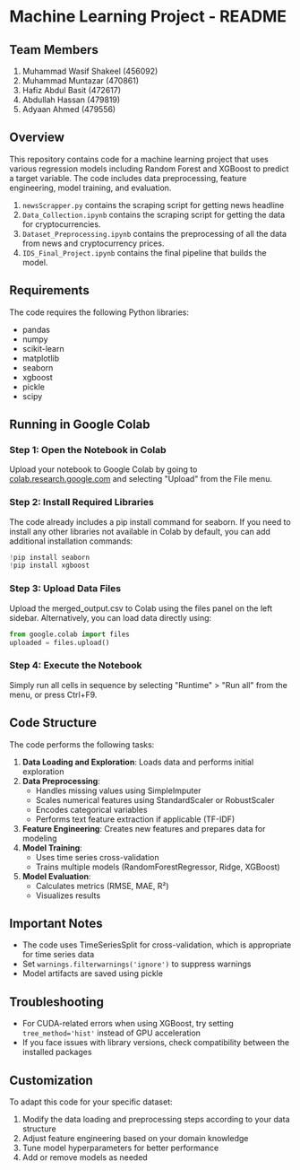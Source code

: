 # Machine Learning Project - README

## Team Members
1. Muhammad Wasif Shakeel (456092)
2. Muhammad Muntazar (470861)
3. Hafiz Abdul Basit (472617)
4. Abdullah Hassan (479819)
5. Adyaan Ahmed (479556)

## Overview
This repository contains code for a machine learning project that uses various regression models including Random Forest and XGBoost to predict a target variable. The code includes data preprocessing, feature engineering, model training, and evaluation.
1. `newsScrapper.py` contains the scraping script for getting news headline
2. `Data_Collection.ipynb` contains the scraping script for getting the data for cryptocurrencies.
3. `Dataset_Preprocessing.ipynb` contains the preprocessing of all the data from news and cryptocurrency prices.
4. `IDS_Final_Project.ipynb` contains the final pipeline that builds the model.

## Requirements
The code requires the following Python libraries:
- pandas
- numpy
- scikit-learn
- matplotlib
- seaborn
- xgboost
- pickle
- scipy

## Running in Google Colab

### Step 1: Open the Notebook in Colab
Upload your notebook to Google Colab by going to [colab.research.google.com](https://colab.research.google.com) and selecting "Upload" from the File menu.

### Step 2: Install Required Libraries
The code already includes a pip install command for seaborn. If you need to install any other libraries not available in Colab by default, you can add additional installation commands:

```python
!pip install seaborn
!pip install xgboost
```

### Step 3: Upload Data Files
Upload the merged_output.csv to Colab using the files panel on the left sidebar. Alternatively, you can load data directly using:

```python
from google.colab import files
uploaded = files.upload()
```

### Step 4: Execute the Notebook
Simply run all cells in sequence by selecting "Runtime" > "Run all" from the menu, or press Ctrl+F9.

## Code Structure

The code performs the following tasks:
1. **Data Loading and Exploration**: Loads data and performs initial exploration
2. **Data Preprocessing**: 
   - Handles missing values using SimpleImputer
   - Scales numerical features using StandardScaler or RobustScaler
   - Encodes categorical variables
   - Performs text feature extraction if applicable (TF-IDF)
3. **Feature Engineering**: Creates new features and prepares data for modeling
4. **Model Training**: 
   - Uses time series cross-validation
   - Trains multiple models (RandomForestRegressor, Ridge, XGBoost)
5. **Model Evaluation**: 
   - Calculates metrics (RMSE, MAE, R²)
   - Visualizes results

## Important Notes
- The code uses TimeSeriesSplit for cross-validation, which is appropriate for time series data
- Set `warnings.filterwarnings('ignore')` to suppress warnings
- Model artifacts are saved using pickle

## Troubleshooting
- For CUDA-related errors when using XGBoost, try setting `tree_method='hist'` instead of GPU acceleration
- If you face issues with library versions, check compatibility between the installed packages

## Customization
To adapt this code for your specific dataset:
1. Modify the data loading and preprocessing steps according to your data structure
2. Adjust feature engineering based on your domain knowledge
3. Tune model hyperparameters for better performance
4. Add or remove models as needed